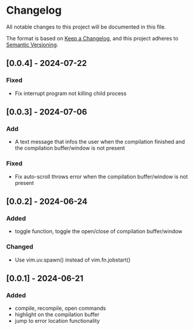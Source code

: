 # Changelog

All notable changes to this project will be documented in this file.

The format is based on [Keep a Changelog](https://keepachangelog.com/en/1.1.0/),
and this project adheres to [Semantic Versioning](https://semver.org/spec/v2.0.0.html).

## [0.0.4] - 2024-07-22

### Fixed

- Fix interrupt program not killing child process

## [0.0.3] - 2024-07-06

### Add

- A text message that infos the user when the compilation finished and the compilation buffer/window is not present

### Fixed

- Fix auto-scroll throws error when the compilation buffer/window is not present

## [0.0.2] - 2024-06-24

### Added

- toggle function, toggle the open/close of compilation buffer/window

### Changed

- Use vim.uv.spawn() instead of vim.fn.jobstart()

## [0.0.1] - 2024-06-21

### Added

- compile, recompile, open commands
- highlight on the compilation buffer
- jump to error location functionality
